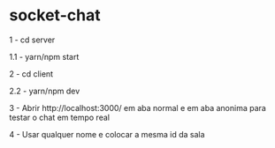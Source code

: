 # socket-chat

1 - cd server

1.1 - yarn/npm start

2 - cd client

2.2 - yarn/npm dev

3 - Abrir http://localhost:3000/ em aba normal e em aba anonima para testar o chat em tempo real

4 - Usar qualquer nome e colocar a mesma id da sala

